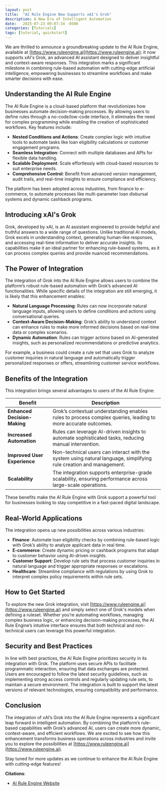 ```yaml
---
layout: post
title:  "AI Rule Engine Now Supports xAI's Grok"
description: A New Era of Intelligent Automation
date:   2025-07-23 09:07:34 -0500
categories: [Tutorials]
tags: [tutorial, quickstart]
---
```


We are thrilled to announce a groundbreaking update to the AI Rule Engine, available at [https://www.ruleengine.ai](https://www.ruleengine.ai): it now supports xAI's Grok, an advanced AI assistant designed to deliver insightful and context-aware responses. This integration marks a significant milestone in combining rule-based automation with cutting-edge artificial intelligence, empowering businesses to streamline workflows and make smarter decisions with ease.

## Understanding the AI Rule Engine

The AI Rule Engine is a cloud-based platform that revolutionizes how businesses automate decision-making processes. By allowing users to define rules through a no-code/low-code interface, it eliminates the need for complex programming while enabling the creation of sophisticated workflows. Key features include:

- **Nested Conditions and Actions**: Create complex logic with intuitive tools to automate tasks like loan eligibility calculations or customer engagement programs.
- **Seamless Integration**: Connect with multiple databases and APIs for flexible data handling.
- **Scalable Deployment**: Scale effortlessly with cloud-based resources to suit enterprise needs.
- **Comprehensive Control**: Benefit from advanced version management, audit trails, and real-time insights to ensure compliance and efficiency.

The platform has been adopted across industries, from finance to e-commerce, to automate processes like multi-parameter loan disbursal systems and dynamic cashback programs.

## Introducing xAI's Grok

Grok, developed by xAI, is an AI assistant engineered to provide helpful and truthful answers to a wide range of questions. Unlike traditional AI models, Grok excels in understanding context, generating human-like responses, and accessing real-time information to deliver accurate insights. Its capabilities make it an ideal partner for enhancing rule-based systems, as it can process complex queries and provide nuanced recommendations.

## The Power of Integration

The integration of Grok into the AI Rule Engine allows users to combine the platform’s robust rule-based automation with Grok’s advanced AI functionalities. While specific details of the integration are still emerging, it is likely that this enhancement enables:

- **Natural Language Processing**: Rules can now incorporate natural language inputs, allowing users to define conditions and actions using conversational queries.
- **Context-Aware Decision-Making**: Grok’s ability to understand context can enhance rules to make more informed decisions based on real-time data or complex scenarios.
- **Dynamic Automation**: Rules can trigger actions based on AI-generated insights, such as personalized recommendations or predictive analytics.

For example, a business could create a rule set that uses Grok to analyze customer inquiries in natural language and automatically trigger personalized responses or offers, streamlining customer service workflows.

## Benefits of the Integration

This integration brings several advantages to users of the AI Rule Engine:

| **Benefit**                  | **Description**                                                                                                    |
| ---------------------------- | ------------------------------------------------------------------------------------------------------------------ |
| **Enhanced Decision-Making** | Grok’s contextual understanding enables rules to process complex queries, leading to more accurate outcomes.       |
| **Increased Automation**     | Rules can leverage AI-driven insights to automate sophisticated tasks, reducing manual intervention.               |
| **Improved User Experience** | Non-technical users can interact with the system using natural language, simplifying rule creation and management. |
| **Scalability**              | The integration supports enterprise-grade scalability, ensuring performance across large-scale operations.         |

These benefits make the AI Rule Engine with Grok support a powerful tool for businesses looking to stay competitive in a fast-paced digital landscape.

## Real-World Applications

The integration opens up new possibilities across various industries:

- **Finance**: Automate loan eligibility checks by combining rule-based logic with Grok’s ability to analyze applicant data in real time.
- **E-commerce**: Create dynamic pricing or cashback programs that adapt to customer behavior using AI-driven insights.
- **Customer Support**: Develop rule sets that process customer inquiries in natural language and trigger appropriate responses or escalations.
- **Healthcare**: Streamline compliance with regulations by using Grok to interpret complex policy requirements within rule sets.

## How to Get Started

To explore the new Grok integration, visit [https://www.ruleengine.ai](https://www.ruleengine.ai) and simply select one of Grok's models when defining a ruleset. Whether you’re automating workflows, managing complex business logic, or enhancing decision-making processes, the AI Rule Engine’s intuitive interface ensures that both technical and non-technical users can leverage this powerful integration.

## Security and Best Practices

In line with best practices, the AI Rule Engine prioritizes security in its integration with Grok. The platform uses secure APIs to facilitate programmatic interaction, ensuring that data exchanges are protected. Users are encouraged to follow the latest security guidelines, such as implementing strong access controls and regularly updating rule sets, to maintain a secure environment. The integration is built to support the latest versions of relevant technologies, ensuring compatibility and performance.

## Conclusion

The integration of xAI’s Grok into the AI Rule Engine represents a significant leap forward in intelligent automation. By combining the platform’s rule-based capabilities with Grok’s advanced AI, users can create more dynamic, context-aware, and efficient workflows. We are excited to see how this enhancement transforms business operations across industries and invite you to explore the possibilities at [https://www.ruleengine.ai](https://www.ruleengine.ai).

Stay tuned for more updates as we continue to enhance the AI Rule Engine with cutting-edge features!

**Citations**:
- [AI Rule Engine Website](https://www.ruleengine.ai)
